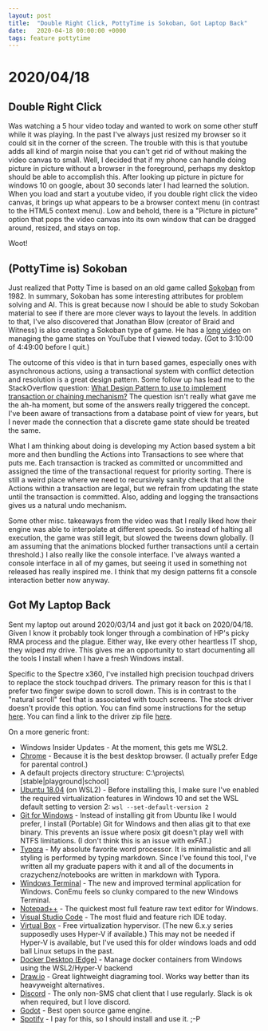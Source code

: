 ```yaml
---
layout: post
title:  "Double Right Click, PottyTime is Sokoban, Got Laptop Back"
date:   2020-04-18 00:00:00 +0000
tags: feature pottytime
---
```


# 2020/04/18

## Double Right Click

Was watching a 5 hour video today and wanted to work on some other stuff while it was playing. In the past I've always just resized my browser so it could sit in the corner of the screen. The trouble with this is that youtube adds all kind of margin noise that you can't get rid of without making the video canvas to small. Well, I decided that if my phone can handle doing picture in picture without a browser in the foreground, perhaps my desktop should be able to accomplish this. After looking up picture in picture for windows 10 on google, about 30 seconds later I had learned the solution. When you load and start a youtube video, if you double right click the video canvas, it brings up what appears to be a browser context menu (in contrast to the HTML5 context menu). Low and behold, there is a "Picture in picture" option that pops the video canvas into its own window that can be dragged around, resized, and stays on top.

Woot!

## (PottyTime is) Sokoban

Just realized that Potty Time is based on an old game called [Sokoban](https://en.wikipedia.org/wiki/Sokoban) from 1982. In summary, Sokoban has some interesting attributes for problem solving and AI. This is great because now I should be able to study Sokoban material to see if there are more clever ways to layout the levels. In addition to that, I've also discovered that Jonathan Blow (creator of Braid and Witness) is also creating a Sokoban type of game. He has a [long video](https://www.youtube.com/watch?v=_tMb7OS2TOU&list=WL&index=10&t=406s) on managing the game states on YouTube that I viewed today. (Got to 3:10:00 of 4:49:00 before I quit.)

The outcome of this video is that in turn based games, especially ones with asynchronous actions, using a transactional system with conflict detection and resolution is a great design pattern. Some follow up has lead me to the StackOverflow question: [What Design Pattern to use to implement transaction or chaining mechanism?](https://stackoverflow.com/questions/33593767/what-design-pattern-to-use-to-implement-transaction-or-chaining-mechanism) The question isn't really what gave me the ah-ha moment, but some of the answers really triggered the concept. I've been aware of transactions from a database point of view for years, but I never made the connection that a discrete game state should be treated the same. 

What I am thinking about doing is developing my Action based system a bit more and then bundling the Actions into Transactions to see where that puts me. Each transaction is tracked as committed or uncommitted and assigned the time of the transactional request for priority sorting. There is still a weird place where we need to recursively sanity check that all the Actions within a transaction are legal, but we refrain from updating the state until the transaction is committed. Also, adding and logging the transactions gives us a natural undo mechanism.

Some other misc. takeaways from the video was that I really liked how their engine was able to interpolate at different speeds. So instead of halting all execution, the game was still legit, but slowed the tweens down globally. (I am assuming that the animations blocked further transactions until a certain threshold.) I also really like the console interface. I've always wanted a console interface in all of my games, but seeing it used in something not released has really inspired me. I think that my design patterns fit a console interaction better now anyway.

## Got My Laptop Back

Sent my laptop out around 2020/03/14 and just got it back on 2020/04/18. Given I know it probably took longer through a combination of HP's picky RMA process and the plague. Either way, like every other heartless IT shop, they wiped my drive. This gives me an opportunity to start documenting all the tools I install when I have a fresh Windows install.

Specific to the Spectre x360, I've installed high precision touchpad drivers to replace the stock touchpad drivers. The primary reason for this is that I prefer two finger swipe down to scroll down. This is in contrast to the "natural scroll" feel that is associated with touch screens. The stock driver doesn't provide this option. You can find some instructions for the setup [here](https://www.theverge.com/2017/8/20/16175682/enable-precision-drivers-on-synaptics-touchpads). You can find a link to the driver zip file [here](https://download.lenovo.com/pccbbs/mobiles/n1mgx14w.zip).

On a more generic front:

* Windows Insider Updates - At the moment, this gets me WSL2.
* [Chrome](https://www.google.com/chrome) - Because it is the best desktop browser. (I actually prefer Edge for parental control.)
* A default projects directory structure: C:\projects\\\[stable|playground|school\]
* [Ubuntu 18.04](https://www.microsoft.com/en-us/p/ubuntu-1804-lts/9n9tngvndl3q) (on WSL2) - Before installing this, I make sure I've enabled the required virtualization features in Windows 10 and set the WSL default setting to version 2: 
  `wsl --set-default-version 2`
* [Git for Windows](https://git-scm.com/download/win) - Instead of installing git from Ubuntu like I would prefer, I install (Portable) Git for Windows and then alias git to that exe binary. This prevents an issue where posix git doesn't play well with NTFS limitations. (I don't think this is an issue with exFAT.)
* [Typora](https://typora.io/) - My absolute favorite word processor. It is minimalistic and all styling is performed by typing markdown. Since I've found this tool, I've written all my graduate papers with it and all of the documents in crazychenz/notebooks are written in markdown with Typora.
* [Windows Terminal](https://www.microsoft.com/en-us/p/windows-terminal-preview/9n0dx20hk701) - The new and improved terminal application for Windows. ConEmu feels so clunky compared to the new Windows Terminal.
* [Notepad++](https://notepad-plus-plus.org/downloads) - The quickest most full feature raw text editor for Windows.
* [Visual Studio Code](https://code.visualstudio.com/) - The most fluid and feature rich IDE today.
* [Virtual Box](https://www.virtualbox.org/) - Free virtualization hypervisor. (The new 6.x.y series supposedly uses Hyper-V if available.) This may not be needed if Hyper-V is available, but I've used this for older windows loads and odd ball Linux setups in the past.
* [Docker Desktop (Edge)](https://docs.docker.com/docker-for-windows/edge-release-notes/) - Manage docker containers from Windows using the WSL2/Hyper-V backend
* [Draw.io](https://github.com/jgraph/drawio-desktop/releases) - Great lightweight diagraming tool. Works way better than its heavyweight alternatives.
* [Discord](https://discordapp.com/) - The only non-SMS chat client that I use regularly. Slack is ok when required, but I love discord.
* [Godot](https://godotengine.org/) - Best open source game engine.
* [Spotify](https://www.spotify.com/) - I pay for this, so I should install and use it. ;-P


